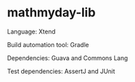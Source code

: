 # mathmyday-lib

Language: Xtend

Build automation tool: Gradle

Dependencies: Guava and Commons Lang

Test dependencies: AssertJ and JUnit

